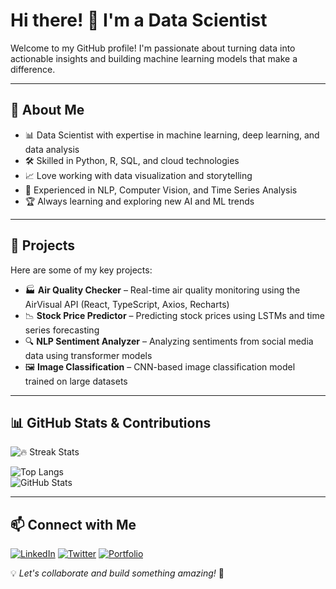 # Hi there! 👋 I'm a Data Scientist

Welcome to my GitHub profile! I'm passionate about turning data into actionable insights and building machine learning models that make a difference.

---

## 🔬 About Me
- 📊 Data Scientist with expertise in machine learning, deep learning, and data analysis
- 🛠️ Skilled in Python, R, SQL, and cloud technologies
- 📈 Love working with data visualization and storytelling
- 🤖 Experienced in NLP, Computer Vision, and Time Series Analysis
- 🏆 Always learning and exploring new AI and ML trends

---

## 🚀 Projects
Here are some of my key projects:
- 🏭 **Air Quality Checker** – Real-time air quality monitoring using the AirVisual API (React, TypeScript, Axios, Recharts)
- 📉 **Stock Price Predictor** – Predicting stock prices using LSTMs and time series forecasting
- 🔍 **NLP Sentiment Analyzer** – Analyzing sentiments from social media data using transformer models
- 🖼️ **Image Classification** – CNN-based image classification model trained on large datasets

---

## 📊 GitHub Stats & Contributions
<img src="https://streak-stats.demolab.com?user=sandeepkovvuru&theme=tokyonight-duo&hide_border=true&fire=DD2727" alt="🔥 Streak Stats" />
<br>

![Top Langs](https://github-readme-stats.vercel.app/api/top-langs/?username=sandeepkovvuru&layout=compact&theme=radical) <br>
![GitHub Stats](https://github-readme-stats.vercel.app/api?username=sandeepkovvuru&show_icons=true&theme=radical)

---

## 📫 Connect with Me
[![LinkedIn](https://img.shields.io/badge/LinkedIn-0077B5?style=for-the-badge&logo=linkedin&logoColor=white)](https://linkedin.com/in/yourprofile)
[![Twitter](https://img.shields.io/badge/Twitter-1DA1F2?style=for-the-badge&logo=twitter&logoColor=white)](https://twitter.com/yourhandle)
[![Portfolio](https://img.shields.io/badge/Portfolio-000?style=for-the-badge&logo=vercel&logoColor=white)](https://yourwebsite.com)

💡 *Let's collaborate and build something amazing!* 🚀
